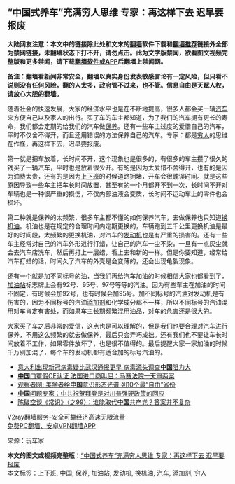  <h2>“中国式养车”充满穷人思维 专家：再这样下去 迟早要报废</h2> <p class="notice"><b>大陆网友注意：本文中的链接除此处和文末的<a href="https://github.com/bannedbook/fanqiang" >翻墙</a>软件下载和<a href="https://github.com/killgcd/justmysocks/blob/master/README.md">翻墙推荐</a>链接外全部为禁网链接，未翻墙状态下打不开，请勿点击。此为文字版禁闻，欲看图文视频完整版和更多禁闻，请下载<a href="https://github.com/bannedbook/fanqiang">翻墙软件或APP</a>后翻墙上禁闻网。</p><p>备注：翻墙看新闻非常安全，翻墙以真实身份发表敏感言论有一定风险，但只看不说则没有任何风险，翻的人太多，政府管不过来，也不管。信息自由是天赋人权，请放心大胆的翻墙。</b></p>  <div class="entry"> <p>随着社会的快速发展，大家的经济水平也是在不断地提高，很多人都会买一辆<a href="https://www.bannedbook.org/bnews/tag/%e6%b1%bd%e8%bd%a6/" class="st_tag internal_tag" rel="tag" title="标签 汽车 下的日志">汽车</a>来方便自己以及家人的出行。买了车的车主都知道，为了我们的汽车拥有更长的寿命，我们都会定期的给我们的汽车做<a href="https://www.bannedbook.org/bnews/tag/%E4%BF%9D%E5%85%BB/" class="st_tag internal_tag" rel="tag" title="标签 保养 下的日志">保养</a>。还有一些车主过度的爱惜自己的汽车，平时不仅舍不得开，而且还用错误的方法保养自己的汽车。专家：都是<a href="https://www.bannedbook.org/bnews/tag/%e7%a9%b7%e4%ba%ba/" class="st_tag internal_tag" rel="tag" title="标签 穷人 下的日志">穷人</a>的思维在作怪，再这样下去，迟早要报废。</p> <p></p> <p>第一就是把车放着，长时间不开，这个现象也是很多的，有很多的车主攒了很久的钱买了一辆汽车，平时也是放着很少开。有的是因为太爱惜不舍得开，也有的是因为油费太贵，还有的是因为<a href="https://www.bannedbook.org/bnews/tag/%E4%B8%8A%E4%B8%8B%E7%8F%AD/" class="st_tag internal_tag" rel="tag" title="标签 上下班 下的日志">上下班</a>的时候道路拥堵，开车会很耽误时间。就是这些原因导致一些车主把车长时间放置，甚至有的一个月都开不到一次，长时间不开对车辆也是一种很严重的损伤，不仅内部油液会变质，长时间不运动车上的零件也会损坏。</p>  <p></p> <p>第二种就是保养的太频繁，很多车主都不懂的如何保养汽车，去做保养也只知道<a href="https://www.bannedbook.org/bnews/tag/%E6%8D%A2%E6%9C%BA%E6%B2%B9/" class="st_tag internal_tag" rel="tag" title="标签 换机油 下的日志">换机油</a>。机油也是在规定的合理时间内定期更换的，车辆跑到五千公里更换机油是最好的时间段，太频繁的更换机油，对汽车的<a href="https://www.bannedbook.org/bnews/tag/%e5%8f%91%e5%8a%a8%e6%9c%ba/" class="st_tag internal_tag" rel="tag" title="标签 发动机 下的日志">发动机</a>也是有严重的损害的。还有一些车主经常对自己的汽车外形进行打蜡，让自己的汽车一尘不染，一旦有一点灰尘就会去汽车店洗车，然后再打上一层蜡，看上去和新的一样。但是你要知道，经常给汽车打蜡的话，时间久了汽车的外壳是会变薄的，还会出现龟裂现象。</p> <p></p>  <p>还有一个就是加不同标号的油，当我们再给汽车加油的时候相信大家也都看到了，<a href="https://www.bannedbook.org/bnews/tag/%e5%8a%a0%e6%b2%b9%e7%ab%99/" class="st_tag internal_tag" rel="tag" title="标签 加油站 下的日志">加油站</a>标志牌上会有92号、95号、97号等等的汽油。因为有些车主在加油的时间不固定，有时候会加92号，也有时候会加95号。加不同标号的汽油对发动机是有伤害的，因为不同标号的汽油<a href="https://www.bannedbook.org/bnews/tag/%e6%b7%bb%e5%8a%a0%e5%89%82/" class="st_tag internal_tag" rel="tag" title="标签 添加剂 下的日志">添加剂</a>和化学成分都不一样，所以不同标号的汽油混用对车肯定有害处，而如果车主长期频繁混用油品，对车的危害还是很大的。</p> <p></p> <p>大家买了车之后非常的爱信，这点也是可以理解的，但是我们也要合理对汽车进行保养，不用这么频繁的就去做保养，最后只会弄巧成拙。还有我们也不要让车长时间放着不工作，如果零件放坏了，也是很不值得的。最后提醒大家一家加油的时候千万别加混了，每个车的发动机都有适合加的标号汽油的。</p>  <ul class='op-related-articles' title='相关阅读'> <li><a href='https://www.bannedbook.org/bnews/headline/20201117/1432187.html' target='_blank'>意大利出现新冠病毒疑比武汉通报更早 病毒源头调查<b>中国</b>阻力大</a></li> <li><a href='https://www.bannedbook.org/bnews/worldnews/20201117/1432153.html' target='_blank'><b>中国</b>口罩假CE认证 法国进口商叫屈：马赛法院一天审两案</a></li> <li><a href='https://www.bannedbook.org/bnews/baitai/20201117/1432152.html' target='_blank'>观察者网: 美学者绘<b>中国</b>意识形态光谱 列10个最“自由”省份</a></li> <li><a href='https://www.bannedbook.org/bnews/comments/20201117/1432148.html' target='_blank'><b>中国</b>问题专家：中共祝贺拜登是对川普强硬政策的回应</a></li> <li><a href='https://www.bannedbook.org/bnews/cbnews/20201117/1432140.html' target='_blank'>陈破空谈《常识》（之99）：谁能取代<b>中国</b>共产党？答案并不复杂</a></li> </ul> <p class="texttj"> <a href="https://www.bannedbook.org/forum23/topic22702.html" target="_blank">V2ray翻墙服务-安全可靠经济高速无限流量</a><br/> <a href="https://github.com/bannedbook/fanqiang/wiki/%E7%A6%81%E9%97%BB%E7%BD%91%E5%AE%89%E5%8D%93%E7%BF%BB%E5%A2%99%E6%96%B0%E9%97%BBAPP" target="_blank">免费PC翻墙、安卓VPN翻墙APP</a></p><p> 来源：玩车家 </p><a name='sharetosocial'></a>       <div><b>本文的图文或视频完整版</b>：<a href='https://www.bannedbook.org/bnews/health/20201117/1432195.html'>“中国式养车”充满穷人思维 专家：再这样下去 迟早要报废</a></div>  </div><!--END ENTRY--> <div class="postfooter"> <div>本文标签：<a href="https://www.bannedbook.org/bnews/tag/%E4%B8%8A%E4%B8%8B%E7%8F%AD/" rel="tag">上下班</a>, <a href="https://www.bannedbook.org/bnews/tag/%E4%B8%AD%E5%9B%BD/" rel="tag">中国</a>, <a href="https://www.bannedbook.org/bnews/tag/%E4%BF%9D%E5%85%BB/" rel="tag">保养</a>, <a href="https://www.bannedbook.org/bnews/tag/%e5%8a%a0%e6%b2%b9%e7%ab%99/" rel="tag">加油站</a>, <a href="https://www.bannedbook.org/bnews/tag/%e5%8f%91%e5%8a%a8%e6%9c%ba/" rel="tag">发动机</a>, <a href="https://www.bannedbook.org/bnews/tag/%E6%8D%A2%E6%9C%BA%E6%B2%B9/" rel="tag">换机油</a>, <a href="https://www.bannedbook.org/bnews/tag/%e6%b1%bd%e8%bd%a6/" rel="tag">汽车</a>, <a href="https://www.bannedbook.org/bnews/tag/%e6%b7%bb%e5%8a%a0%e5%89%82/" rel="tag">添加剂</a>, <a href="https://www.bannedbook.org/bnews/tag/%e7%a9%b7%e4%ba%ba/" rel="tag">穷人</a></div>  </div><!--END POSTFOOTER--> 